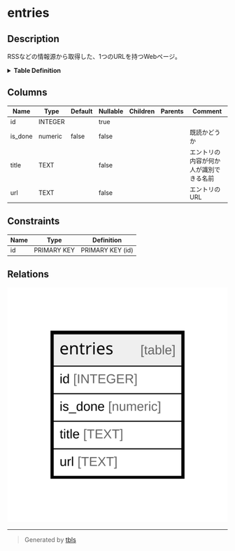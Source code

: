 # entries

## Description

RSSなどの情報源から取得した、1つのURLを持つWebページ。  


<details>
<summary><strong>Table Definition</strong></summary>

```sql
CREATE TABLE `entries` (`id` integer PRIMARY KEY AUTOINCREMENT,`url` text NOT NULL,`title` text NOT NULL,`is_done` numeric NOT NULL DEFAULT false)
```

</details>

## Columns

| Name | Type | Default | Nullable | Children | Parents | Comment |
| ---- | ---- | ------- | -------- | -------- | ------- | ------- |
| id | INTEGER |  | true |  |  |  |
| is_done | numeric | false | false |  |  | 既読かどうか |
| title | TEXT |  | false |  |  | エントリの内容が何か人が識別できる名前 |
| url | TEXT |  | false |  |  | エントリのURL |

## Constraints

| Name | Type | Definition |
| ---- | ---- | ---------- |
| id | PRIMARY KEY | PRIMARY KEY (id) |

## Relations

![er](entries.svg)

---

> Generated by [tbls](https://github.com/k1LoW/tbls)
